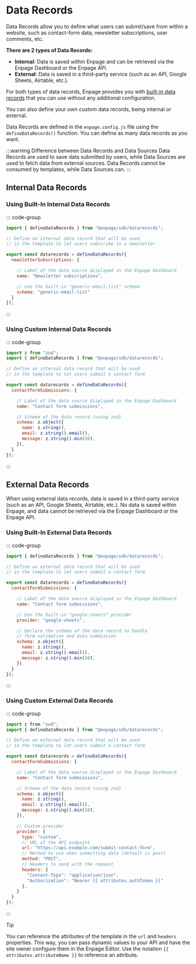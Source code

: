 # Data Records

Data Records allow you to define what users can submit/save from within a website,
such as contact-form data, newsletter subscriptions, user comments, etc.


**There are 2 types of Data Records:**

- **Internal**: Data is saved within Enpage and can be retrieved via the Enpage Dashboard or the Enpage API.
- **External**: Data is saved in a third-party service (such as an API, Google Sheets, Airtable, etc.).

For both types of data records, Enpage provides you with [built-in data records](./built-in/) that you can use without any additional configuration.

You can also define your own *custom* data records, being internal or external.

Data Records are defined in the `enpage.config.js` file using the `defineDataRecords()` function.
You can define as many data records as you want.


:::warning Difference between Data Records and Data Sources
Data Records are used to save data submitted by users, while Data Sources are used to fetch data from external sources. Data Records
cannot be consumed by templates, while Data Sources can.
:::



## Internal Data Records

### Using Built-In Internal Data Records

::: code-group

```javascript [enpage.config.js]
import { defineDataRecords } from "@enpage/sdk/datarecords";

// Define an internal data record that will be used
// in the template to let users subscribe to a newsletter

export const datarecords = defineDataRecords({
  newsletterSubscriptions: {

    // Label of the data source displayed in the Enpage Dashboard
    name: "Newsletter subscriptions",

    // use the built-in "generic-email-list" schema
    schema: "generic-email-list"
  }
});
```
:::


### Using Custom Internal Data Records

::: code-group

```javascript [enpage.config.js]
import z from "zod";
import { defineDataRecords } from "@enpage/sdk/datarecords";

// Define an internal data record that will be used
// in the template to let users submit a contact form

export const datarecords = defineDataRecords({
  contactFormSubmissions: {

    // Label of the data source displayed in the Enpage Dashboard
    name: "Contact form submissions",

    // Schema of the data record (using zod)
    schema: z.object({
      name: z.string(),
      email: z.string().email(),
      message: z.string().min(20),
    }),
  }
});

```
:::


## External Data Records

When using external data records, data is saved in a third-party service (such as an API, Google Sheets, Airtable, etc.).
No data is saved within Enpage, and data cannot be retrieved via the Enpage Dashboard or the Enpage API.

### Using Built-In External Data Records

::: code-group

```javascript [enpage.config.js]
import { defineDataRecords } from "@enpage/sdk/datarecords";

// Define an external data record that will be used
// in the template to let users submit a contact form

export const datarecords = defineDataRecords({
  contactFormSubmissions: {

    // Label of the data source displayed in the Enpage Dashboard
    name: "Contact form submissions",

    // Use the built-in "google-sheets" provider
    provider: "google-sheets",

    // Declare the schema of the data record to handle
    // form validation and data submission
    schema: z.object({
      name: z.string(),
      email: z.string().email(),
      message: z.string().min(20),
    })
  }
});
```
:::


### Using Custom External Data Records

::: code-group

```javascript [enpage.config.js]
import z from "zod";
import { defineDataRecords } from "@enpage/sdk/datarecords";

// Define an external data record that will be used
// in the template to let users submit a contact form

export const datarecords = defineDataRecords({
  contactFormSubmissions: {

    // Label of the data source displayed in the Enpage Dashboard
    name: "Contact form submissions",

    // Schema of the data record (using zod)
    schema: z.object({
      name: z.string(),
      email: z.string().email(),
      message: z.string().min(20),
    }),

    // Custom provider
    provider: {
      type: "custom",
      // URL of the API endpoint
      url: "https://api.example.com/submit-contact-form",
      // Method to use when submitting data (default is post)
      method: "POST",
      // Headers to send with the request
      headers: {
        "Content-Type": "application/json",
        "Authorization": "Bearer {{ attributes.authToken }}"
      },
    }
  }
});
```
:::


> [!TIP]
> You can reference the attributes of the template in the `url` and `headers` properties. This way, you can pass dynamic values to your API and have the site owner configure them in the Enpage Editor.
Use the notation <code v-pre>{{ attributes.attributeName }}</code> to reference an attribute.



